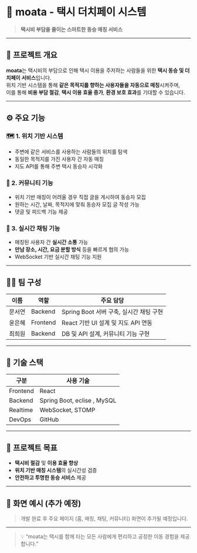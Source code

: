 # 🚖 moata - 택시 더치페이 시스템

> **택시비 부담을 줄이는 스마트한 동승 매칭 서비스**

---

## 📌 프로젝트 개요

**moata**는 택시비의 부담으로 인해 택시 이용을 주저하는 사람들을 위한 **택시 동승 및 더치페이 서비스**입니다.  
위치 기반 시스템을 통해 **같은 목적지를 향하는 사용자들을 자동으로 매칭**시켜주며,  
이를 통해 **비용 부담 절감**, **택시 이용 효율 증가**, **환경 보호 효과**를 기대할 수 있습니다.

---

## ⚙️ 주요 기능

### 🗺️ 1. 위치 기반 시스템
- 주변에 같은 서비스를 사용하는 사람들의 위치를 탐색
- 동일한 목적지를 가진 사용자 간 자동 매칭
- 지도 API를 통해 주변 택시 동승자 시각화

### 💬 2. 커뮤니티 기능
- 위치 기반 매칭이 어려울 경우 직접 글을 게시하여 동승자 모집
- 원하는 시간, 날짜, 목적지에 맞춰 동승자 모집 글 작성 가능
- 댓글 및 피드백 기능 제공

### 💭 3. 실시간 채팅 기능
- 매칭된 사용자 간 **실시간 소통** 가능  
- **만남 장소, 시간, 요금 분할 방식** 등을 빠르게 협의 가능  
- WebSocket 기반 실시간 채팅 기능 지원

---

## 🧑‍💻 팀 구성

| 이름 | 역할 | 주요 담당 |
|------|------|------------|
| 문서연 | Backend | Spring Boot 서버 구축, 실시간 채팅 구현 |
| 윤은혜 | Frontend | React 기반 UI 설계 및 지도 API 연동 |
| 최희원 | Backend | DB 및 API 설계, 커뮤니티 기능 구현 |

---

## 🧩 기술 스택

| 구분 | 사용 기술 |
|------|------------|
| Frontend | React |
| Backend | Spring Boot, eclise , MySQL |
| Realtime | WebSocket, STOMP |
| DevOps | GitHub |

---

## 🚀 프로젝트 목표

- **택시비 절감** 및 **이용 효율 향상**
- **위치 기반 매칭 시스템**의 실시간성 검증
- **안전하고 투명한 동승 서비스** 제공

---

## 📸 화면 예시 (추가 예정)
> 개발 완료 후 주요 페이지 (홈, 매칭, 채팅, 커뮤니티) 화면이 추가될 예정입니다.

---

> 💡 “moata는 택시를 함께 타는 모든 사람에게 편리하고 공정한 이동 경험을 제공합니다.”

